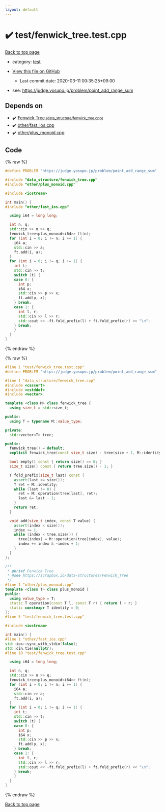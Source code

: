 ```yaml
---
layout: default
---
```


<!-- mathjax config similar to math.stackexchange -->
<script type="text/javascript" async
  src="https://cdnjs.cloudflare.com/ajax/libs/mathjax/2.7.5/MathJax.js?config=TeX-MML-AM_CHTML">
</script>
<script type="text/x-mathjax-config">
  MathJax.Hub.Config({
    TeX: { equationNumbers: { autoNumber: "AMS" }},
    tex2jax: {
      inlineMath: [ ['$','$'] ],
      processEscapes: true
    },
    "HTML-CSS": { matchFontHeight: false },
    displayAlign: "left",
    displayIndent: "2em"
  });
</script>

<script type="text/javascript" src="https://cdnjs.cloudflare.com/ajax/libs/jquery/3.4.1/jquery.min.js"></script>
<script src="https://cdn.jsdelivr.net/npm/jquery-balloon-js@1.1.2/jquery.balloon.min.js" integrity="sha256-ZEYs9VrgAeNuPvs15E39OsyOJaIkXEEt10fzxJ20+2I=" crossorigin="anonymous"></script>
<script type="text/javascript" src="../../assets/js/copy-button.js"></script>
<link rel="stylesheet" href="../../assets/css/copy-button.css" />


# :heavy_check_mark: test/fenwick_tree.test.cpp

<a href="../../index.html">Back to top page</a>

* category: <a href="../../index.html#098f6bcd4621d373cade4e832627b4f6">test</a>
* <a href="{{ site.github.repository_url }}/blob/master/test/fenwick_tree.test.cpp">View this file on GitHub</a>
    - Last commit date: 2020-03-11 00:35:25+09:00


* see: <a href="https://judge.yosupo.jp/problem/point_add_range_sum">https://judge.yosupo.jp/problem/point_add_range_sum</a>


## Depends on

* :heavy_check_mark: <a href="../../library/data_structure/fenwick_tree.cpp.html">Fenwick Tree <small>(data_structure/fenwick_tree.cpp)</small></a>
* :heavy_check_mark: <a href="../../library/other/fast_ios.cpp.html">other/fast_ios.cpp</a>
* :heavy_check_mark: <a href="../../library/other/plus_monoid.cpp.html">other/plus_monoid.cpp</a>


## Code

<a id="unbundled"></a>
{% raw %}
```cpp
#define PROBLEM "https://judge.yosupo.jp/problem/point_add_range_sum"

#include "data_structure/fenwick_tree.cpp"
#include "other/plus_monoid.cpp"

#include <iostream>

int main() {
#include "other/fast_ios.cpp"

  using i64 = long long;

  int n, q;
  std::cin >> n >> q;
  fenwick_tree<plus_monoid<i64>> ft(n);
  for (int i = 0; i != n; i += 1) {
    i64 a;
    std::cin >> a;
    ft.add(i, a);
  }
  for (int i = 0; i != q; i += 1) {
    int t;
    std::cin >> t;
    switch (t) {
    case 0: {
      int p;
      i64 x;
      std::cin >> p >> x;
      ft.add(p, x);
    } break;
    case 1: {
      int l, r;
      std::cin >> l >> r;
      std::cout << -ft.fold_prefix(l) + ft.fold_prefix(r) << "\n";
    } break;
    }
  }
}
```
{% endraw %}

<a id="bundled"></a>
{% raw %}
```cpp
#line 1 "test/fenwick_tree.test.cpp"
#define PROBLEM "https://judge.yosupo.jp/problem/point_add_range_sum"

#line 1 "data_structure/fenwick_tree.cpp"
#include <cassert>
#include <cstddef>
#include <vector>

template <class M> class fenwick_tree {
  using size_t = std::size_t;

public:
  using T = typename M::value_type;

private:
  std::vector<T> tree;

public:
  fenwick_tree() = default;
  explicit fenwick_tree(const size_t size) : tree(size + 1, M::identity) {}

  bool empty() const { return size() == 0; }
  size_t size() const { return tree.size() - 1; }

  T fold_prefix(size_t last) const {
    assert(last <= size());
    T ret = M::identity;
    while (last != 0) {
      ret = M::operation(tree[last], ret);
      last &= last - 1;
    }
    return ret;
  }

  void add(size_t index, const T value) {
    assert(index < size());
    index += 1;
    while (index < tree.size()) {
      tree[index] = M::operation(tree[index], value);
      index += index & ~index + 1;
    }
  }
};

/**
 * @brief Fenwick Tree
 * @see https://scrapbox.io/data-structures/Fenwick_Tree
 */
#line 1 "other/plus_monoid.cpp"
template <class T> class plus_monoid {
public:
  using value_type = T;
  static T operation(const T l, const T r) { return l + r; }
  static constexpr T identity = 0;
};
#line 5 "test/fenwick_tree.test.cpp"

#include <iostream>

int main() {
#line 1 "other/fast_ios.cpp"
std::ios::sync_with_stdio(false);
std::cin.tie(nullptr);
#line 10 "test/fenwick_tree.test.cpp"

  using i64 = long long;

  int n, q;
  std::cin >> n >> q;
  fenwick_tree<plus_monoid<i64>> ft(n);
  for (int i = 0; i != n; i += 1) {
    i64 a;
    std::cin >> a;
    ft.add(i, a);
  }
  for (int i = 0; i != q; i += 1) {
    int t;
    std::cin >> t;
    switch (t) {
    case 0: {
      int p;
      i64 x;
      std::cin >> p >> x;
      ft.add(p, x);
    } break;
    case 1: {
      int l, r;
      std::cin >> l >> r;
      std::cout << -ft.fold_prefix(l) + ft.fold_prefix(r) << "\n";
    } break;
    }
  }
}

```
{% endraw %}

<a href="../../index.html">Back to top page</a>

